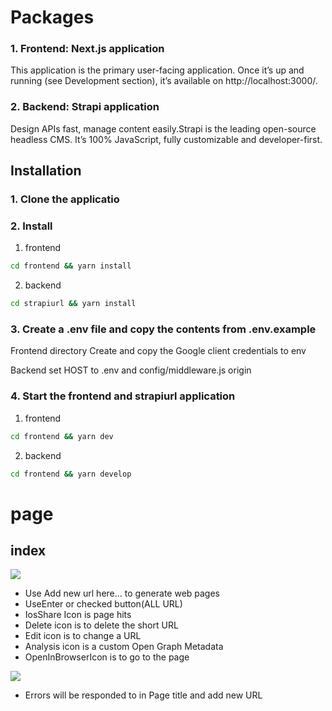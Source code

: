 # Packages

### 1. Frontend: Next.js application

This application is the primary user-facing application. Once it’s up and running (see Development section), it’s available on http://localhost:3000/.

### 2. Backend: Strapi application

Design APIs fast, manage content easily.Strapi is the leading open-source headless CMS. It’s 100% JavaScript, fully customizable and developer-first.

## Installation

### 1. Clone the applicatio

### 2. Install 

1. frontend
```sh
cd frontend && yarn install
```
2. backend

```sh
cd strapiurl && yarn install
```


### 3. Create a .env file and copy the contents from .env.example

Frontend directory Create and copy the Google client credentials to env
 
Backend set HOST to .env and config/middleware.js origin 

### 4. Start the frontend and strapiurl application

1. frontend
```sh
cd frontend && yarn dev
```
2. backend

```sh
cd frontend && yarn develop
```

# page

## index
![](https://i.imgur.com/kxI6Xmh.png)

* Use Add new url here... to generate web pages
* UseEnter or checked button(ALL URL)
* IosShare Icon is page hits
* Delete icon is to delete the short URL
* Edit icon is to change a URL
* Analysis icon is a custom Open Graph Metadata
* OpenInBrowserIcon is to go to the page

![](https://i.imgur.com/CMujg7T.png)
* Errors will be responded to in Page title and add new URL
